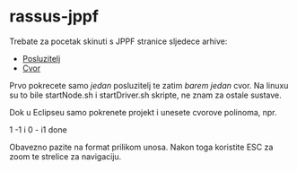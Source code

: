 rassus-jppf
===========

Trebate za pocetak skinuti s JPPF stranice sljedece arhive:

* [Posluzitelj](http://sourceforge.net/projects/jppf-project/files/jppf-project/jppf%203.3.7/JPPF-3.3.7-driver.zip/download)
* [Cvor](http://sourceforge.net/projects/jppf-project/files/jppf-project/jppf%203.3.7/JPPF-3.3.7-node.zip/download)

Prvo pokrecete samo _jedan_ posluzitelj te zatim _barem jedan_ cvor. Na linuxu su to bile startNode.sh i startDriver.sh skripte, ne znam za ostale sustave.

Dok u Eclipseu samo pokrenete projekt i unesete cvorove polinoma, npr.

  1
  -1
  i
  0 - i1
  done

Obavezno pazite na format prilikom unosa. Nakon toga koristite ESC za zoom te strelice za navigaciju.


